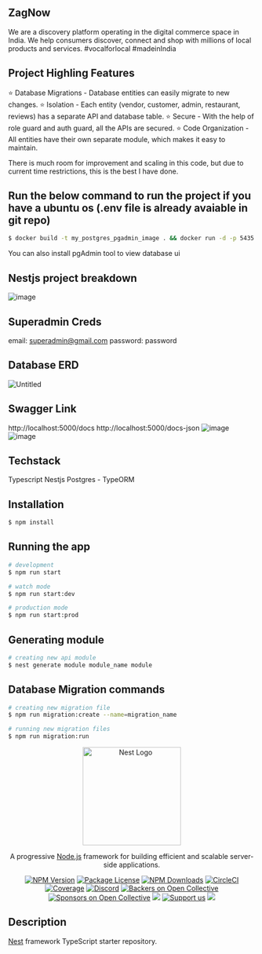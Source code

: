 ## ZagNow
We are a discovery platform operating in the digital commerce space in India. We help consumers discover, connect and shop with millions of local products and services. #vocalforlocal #madeinIndia

## Project Highling Features

⭐ Database Migrations - Database entities can easily migrate to new changes.
⭐ Isolation - Each entity (vendor, customer, admin, restaurant, reviews) has a separate API and database table.
⭐ Secure - With the help of role guard and auth guard, all the APIs are secured.
⭐ Code Organization - All entities have their own separate module, which makes it easy to maintain.

There is much room for improvement and scaling in this code, but due to current time restrictions, this is the best I have done.

## Run the below command to run the project if you have a ubuntu os (.env file is already avaiable in git repo)
```bash
$ docker build -t my_postgres_pgadmin_image . && docker run -d -p 5435:5432 -p 5052:5050 --name my_postgres_pgadmin_container my_postgres_pgadmin_image && npm install && npm run build && node dist/main.js 
```
You can also install pgAdmin tool to view database ui

## Nestjs project breakdown
![image](https://github.com/amogh-chavan/zagnow/assets/55050758/c98b8391-c4f2-44dd-afb0-f238b89cdd4b)

## Superadmin Creds
email: superadmin@gmail.com
password: password


## Database ERD 
![Untitled](https://github.com/amogh-chavan/zagnow/assets/55050758/d2c47f30-c006-4bad-8a17-bb7f8d298c24)

## Swagger Link
http://localhost:5000/docs
http://localhost:5000/docs-json 
![image](https://github.com/amogh-chavan/zagnow/assets/55050758/12b491d6-a1e7-4720-b71f-9dfb71124880)
![image](https://github.com/amogh-chavan/zagnow/assets/55050758/22e747e2-d8e8-4527-8857-917a8f729976)

## Techstack
Typescript
Nestjs
Postgres - TypeORM


## Installation

```bash
$ npm install
```

## Running the app

```bash
# development
$ npm run start

# watch mode
$ npm run start:dev

# production mode
$ npm run start:prod
```

## Generating module
```bash
# creating new api module
$ nest generate module module_name module
```

## Database Migration commands

```bash
# creating new migration file
$ npm run migration:create --name=migration_name

# running new migration files
$ npm run migration:run
```
<p align="center">
  <a href="http://nestjs.com/" target="blank"><img src="https://nestjs.com/img/logo-small.svg" width="200" alt="Nest Logo" /></a>
</p>

[circleci-image]: https://img.shields.io/circleci/build/github/nestjs/nest/master?token=abc123def456
[circleci-url]: https://circleci.com/gh/nestjs/nest

  <p align="center">A progressive <a href="http://nodejs.org" target="_blank">Node.js</a> framework for building efficient and scalable server-side applications.</p>
    <p align="center">
<a href="https://www.npmjs.com/~nestjscore" target="_blank"><img src="https://img.shields.io/npm/v/@nestjs/core.svg" alt="NPM Version" /></a>
<a href="https://www.npmjs.com/~nestjscore" target="_blank"><img src="https://img.shields.io/npm/l/@nestjs/core.svg" alt="Package License" /></a>
<a href="https://www.npmjs.com/~nestjscore" target="_blank"><img src="https://img.shields.io/npm/dm/@nestjs/common.svg" alt="NPM Downloads" /></a>
<a href="https://circleci.com/gh/nestjs/nest" target="_blank"><img src="https://img.shields.io/circleci/build/github/nestjs/nest/master" alt="CircleCI" /></a>
<a href="https://coveralls.io/github/nestjs/nest?branch=master" target="_blank"><img src="https://coveralls.io/repos/github/nestjs/nest/badge.svg?branch=master#9" alt="Coverage" /></a>
<a href="https://discord.gg/G7Qnnhy" target="_blank"><img src="https://img.shields.io/badge/discord-online-brightgreen.svg" alt="Discord"/></a>
<a href="https://opencollective.com/nest#backer" target="_blank"><img src="https://opencollective.com/nest/backers/badge.svg" alt="Backers on Open Collective" /></a>
<a href="https://opencollective.com/nest#sponsor" target="_blank"><img src="https://opencollective.com/nest/sponsors/badge.svg" alt="Sponsors on Open Collective" /></a>
  <a href="https://paypal.me/kamilmysliwiec" target="_blank"><img src="https://img.shields.io/badge/Donate-PayPal-ff3f59.svg"/></a>
    <a href="https://opencollective.com/nest#sponsor"  target="_blank"><img src="https://img.shields.io/badge/Support%20us-Open%20Collective-41B883.svg" alt="Support us"></a>
  <a href="https://twitter.com/nestframework" target="_blank"><img src="https://img.shields.io/twitter/follow/nestframework.svg?style=social&label=Follow"></a>
</p>
  <!--[![Backers on Open Collective](https://opencollective.com/nest/backers/badge.svg)](https://opencollective.com/nest#backer)
  [![Sponsors on Open Collective](https://opencollective.com/nest/sponsors/badge.svg)](https://opencollective.com/nest#sponsor)-->

## Description

[Nest](https://github.com/nestjs/nest) framework TypeScript starter repository.
